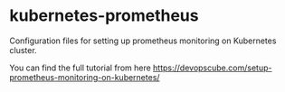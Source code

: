 # kubernetes-prometheus
Configuration files for setting up prometheus monitoring on Kubernetes cluster.

You can find the full tutorial from here https://devopscube.com/setup-prometheus-monitoring-on-kubernetes/
